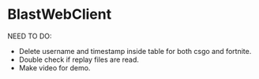 # BlastWebClient
NEED TO DO:
  - Delete username and timestamp inside table for both csgo and fortnite.
  - Double check if replay files are read.
  - Make video for demo.
